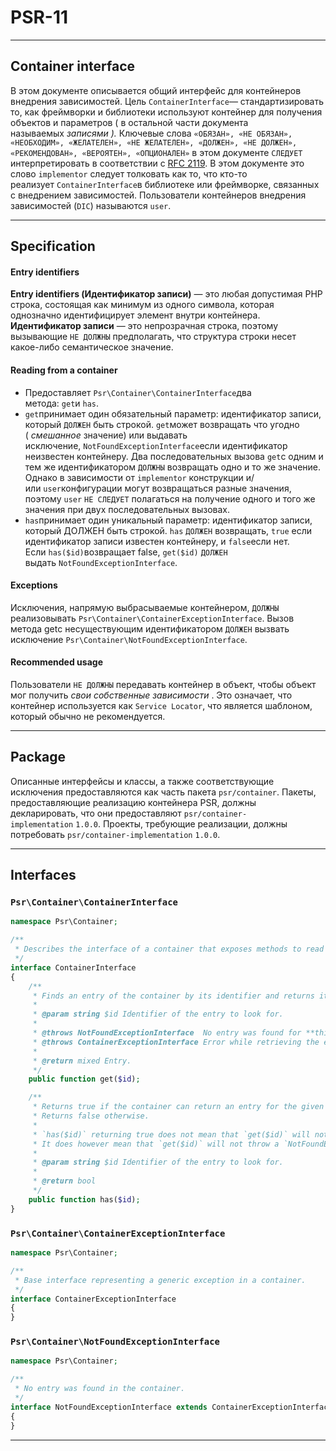 # PSR-11
***
## Container interface
В этом документе описывается общий интерфейс для контейнеров внедрения зависимостей.
Цель `ContainerInterface`— стандартизировать то, как фреймворки и библиотеки используют контейнер для получения объектов и параметров ( в остальной части документа называемых _записями )._
Ключевые слова `«ОБЯЗАН», «НЕ ОБЯЗАН», «НЕОБХОДИМ», «ЖЕЛАТЕЛЕН», «НЕ ЖЕЛАТЕЛЕН», «ДОЛЖЕН», «НЕ ДОЛЖЕН», «РЕКОМЕНДОВАН», «ВЕРОЯТЕН», «ОПЦИОНАЛЕН»` в этом документе `СЛЕДУЕТ` интерпретировать в соответствии с [RFC 2119](http://www.ietf.org/rfc/rfc2119.txt).
В этом документе это слово `implementor` следует толковать как то, что кто-то реализует `ContainerInterface`в библиотеке или фреймворке, связанных с внедрением зависимостей. Пользователи контейнеров внедрения зависимостей (`DIC`) называются `user`.
***
## Specification
#### Entry identifiers 
**Entry identifiers (Идентификатор записи)** — это любая допустимая PHP строка, состоящая как минимум из одного символа, которая однозначно идентифицирует элемент внутри контейнера. 
**Идентификатор записи** — это непрозрачная строка, поэтому вызывающие `НЕ ДОЛЖНЫ` предполагать, что структура строки несет какое-либо семантическое значение.
#### Reading from a container
- Предоставляет `Psr\Container\ContainerInterface`два метода: `get`и `has`.
- `get`принимает один обязательный параметр: идентификатор записи, который `ДОЛЖЕН` быть строкой. `get`может возвращать что угодно ( _смешанное_ значение) или выдавать исключение, `NotFoundExceptionInterface`если идентификатор неизвестен контейнеру. Два последовательных вызова `get`с одним и тем же идентификатором `ДОЛЖНЫ` возвращать одно и то же значение. Однако в зависимости от `implementor` конструкции и/или `user`конфигурации могут возвращаться разные значения, поэтому `user` `НЕ СЛЕДУЕТ` полагаться на получение одного и того же значения при двух последовательных вызовах.
- `has`принимает один уникальный параметр: идентификатор записи, который ДОЛЖЕН быть строкой. `has` `ДОЛЖЕН` возвращать, `true` если идентификатор записи известен контейнеру, и `false`если нет. Если `has($id)`возвращает false, `get($id)` `ДОЛЖЕН` выдать `NotFoundExceptionInterface`.
#### Exceptions
Исключения, напрямую выбрасываемые контейнером, `ДОЛЖНЫ` реализовывать `Psr\Container\ContainerExceptionInterface`.
Вызов метода getс несуществующим идентификатором `ДОЛЖЕН` вызвать исключение `Psr\Container\NotFoundExceptionInterface`.
#### Recommended usage
Пользователи `НЕ ДОЛЖНЫ` передавать контейнер в объект, чтобы объект мог получить _свои собственные зависимости_ . Это означает, что контейнер используется как `Service Locator`, что является шаблоном, который обычно не рекомендуется.
***
## Package
Описанные интерфейсы и классы, а также соответствующие исключения предоставляются как часть пакета `psr/container`.
Пакеты, предоставляющие реализацию контейнера PSR, должны декларировать, что они предоставляют `psr/container-implementation` `1.0.0`.
Проекты, требующие реализации, должны потребовать `psr/container-implementation` `1.0.0`.
***
## Interfaces
### `Psr\Container\ContainerInterface`
```php
namespace Psr\Container;

/**
 * Describes the interface of a container that exposes methods to read its entries.
 */
interface ContainerInterface
{
    /**
     * Finds an entry of the container by its identifier and returns it.
     *
     * @param string $id Identifier of the entry to look for.
     *
     * @throws NotFoundExceptionInterface  No entry was found for **this** identifier.
     * @throws ContainerExceptionInterface Error while retrieving the entry.
     *
     * @return mixed Entry.
     */
    public function get($id);

    /**
     * Returns true if the container can return an entry for the given identifier.
     * Returns false otherwise.
     *
     * `has($id)` returning true does not mean that `get($id)` will not throw an exception.
     * It does however mean that `get($id)` will not throw a `NotFoundExceptionInterface`.
     *
     * @param string $id Identifier of the entry to look for.
     *
     * @return bool
     */
    public function has($id);
}
```
### `Psr\Container\ContainerExceptionInterface`
```php
namespace Psr\Container;

/**
 * Base interface representing a generic exception in a container.
 */
interface ContainerExceptionInterface
{
}
```
### `Psr\Container\NotFoundExceptionInterface`
```php
namespace Psr\Container;

/**
 * No entry was found in the container.
 */
interface NotFoundExceptionInterface extends ContainerExceptionInterface
{
}
```
***
